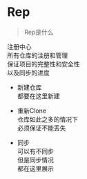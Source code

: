 # Rep
> Rep是什么

注册中心  
所有仓库的注册和管理   
保证项目的完整性和安全性  
以及同步的进度  

+ 新建仓库  
都要在这里新建  

+ 重新Clone  
仓库如此之多的情况下  
必须保证不能丢失  

+ 同步  
可以有不同步  
但是同步情况  
都在这里展示  
